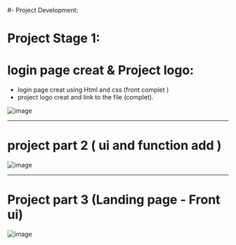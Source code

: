 #- Project Development: 

# Project Stage 1:

# login page creat & Project logo:
- login page creat using Html and css (front complet )
- project logo creat and link to the file (complet).




![image](https://github.com/user-attachments/assets/2188230e-5fcd-4880-841d-b950bcf6638f)


-----------------------------------------------------------------------------------------------------

# project part 2 ( ui and function add )

![image](https://github.com/user-attachments/assets/b6896756-1295-4a7e-a0ab-7a261542ee26)


-----------------------------------------------------------------------------------------------------
# Project part 3 (Landing page - Front ui) 

![image](https://github.com/user-attachments/assets/b2a5ac7e-9850-4341-91c5-8462cf6da03d)
